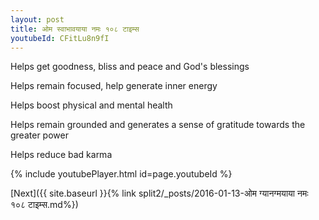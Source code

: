 ```yaml
---
layout: post
title: ओम स्वाभावयाया नमः १०८ टाइम्स
youtubeId: CFitLu8n9fI
---
```

 
 
Helps get goodness, bliss and peace and God's blessings
 
Helps remain focused, help generate inner energy 
 
Helps boost physical and mental health 
 
Helps remain grounded and generates a sense of gratitude towards the greater power 
 
Helps reduce bad karma
 
 
 
 


{% include youtubePlayer.html id=page.youtubeId %}
 
[Next]({{ site.baseurl }}{% link  split2/_posts/2016-01-13-ओम ग्यानग्मयाया नमः १०८ टाइम्स.md%})
 
